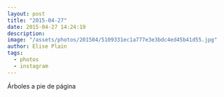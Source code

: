 ```yaml
---
layout: post
title: "2015-04-27"
date: 2015-04-27 14:24:19
description: 
image: "/assets/photos/201504/5109331ec1a777e3e3bdc4ed45b41d55.jpg"
author: Elise Plain
tags: 
  - photos
  - instagram
---
```


Árboles a pie de página
<p></p>

